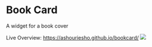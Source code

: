 # Book Card
A widget for a book cover

Live Overview: https://ashouriesho.github.io/bookcard/
<img src="http://oi68.tinypic.com/2vt1to5.jpg">

